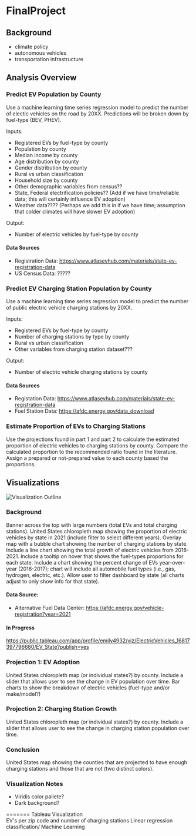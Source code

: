 # FinalProject

## Background
- climate policy
- autonomous vehicles
- transportation infrastructure

## Analysis Overview

### Predict EV Population by County
Use a machine learning time series regression model to predict the number of electic vehicles on the road by 20XX. Predictions will be broken down by fuel-type (BEV, PHEV). 

Inputs: 
- Registered EVs by fuel-type by county
- Population by county
- Median income by county
- Age distribution by county
- Gender distribution by county
- Rural vs urban classification
- Household size by county
- Other demographic variables from census??
- State, Federal electrification policies?? (Add if we have time/reliable data; this will certainly influence EV adoption)
- Weather data???? (Perhaps we add this in if we have time; assumption that colder climates will have slower EV adoption)

Output:
- Number of electric vehicles by fuel-type by county

#### Data Sources
- Registration Data: https://www.atlasevhub.com/materials/state-ev-registration-data
- US Census Data: ?????


### Predict EV Charging Station Population by County
Use a machine learning time series regression model to predict the number of public electric vehicle charging stations by 20XX. 

Inputs: 
- Registered EVs by fuel-type by county
- Number of charging stations by type by county
- Rural vs urban classification
- Other variables from charging station dataset???

Output: 
- Number of electric vehicle charging stations by county

#### Data Sources
- Registation Data: https://www.atlasevhub.com/materials/state-ev-registration-data 
- Fuel Station Data: https://afdc.energy.gov/data_download

### Estimate Proportion of EVs to Charging Stations
Use the projections found in part 1 and part 2 to calculate the estimated proportion of electric vehicles to charging stations by county. Compare the calculated proportion to the recommended ratio found in the literature. Assign a prepared or not-prepared value to each county based the proportions. 

## Visualizations


![Visualization Outline](https://user-images.githubusercontent.com/109118631/232955805-68ffa008-364c-418f-bdb4-9a969da9cfc7.png)


### Background
Banner across the top with large numbers (total EVs and total charging stations). United States chloropleth map showing the proportion of electric vehicles by state in 2021 (include filter to select different years). Overlay map with a bubble chart showing the number of charging stations by state. Include a line chart showing the total growth of electric vehicles from 2016-2021. Include a tooltip on hover that shows the fuel-types proportions for each state. Include a chart showing the percent change of EVs year-over-year (2016-2017); chart will include all automobile fuel types (i.e., gas, hydrogen, electric, etc.). Allow user to filter dashboard by state (all charts adjust to only show info for that state). 

#### Data Source: 
- Alternative Fuel Data Center: https://afdc.energy.gov/vehicle-registration?year=2021

#### In Progress
https://public.tableau.com/app/profile/emily4932/viz/ElectricVehicles_16817397796680/EV_State?publish=yes

### Projection 1: EV Adoption
United States chloropleth map (or individual states?) by county. Include a slider that allows user to see the change in EV population over time. Bar charts to show the breakdown of electric vehicles (fuel-type and/or make/model?)


### Projection 2: Charging Station Growth
United States chloropleth map (or individual states?) by county. Include a slider that allows user to see the change in charging station population over time. 

### Conclusion
United States map showing the counties that are projected to have enough charging stations and those that are not (two distinct colors).


### Visualization Notes
- Viridis color pallete?
- Dark background? 


=======
Tableau Visualization  
EV's per zip code and number of charging stations
Linear regression classification/ Machine Learning

